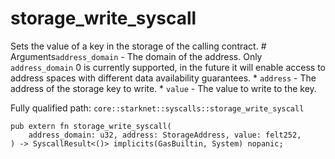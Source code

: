 # storage_write_syscall

Sets the value of a key in the storage of the calling contract.  # Arguments`address_domain` - The domain of the address. Only `address_domain` 0 is currently supported, in the future it will enable access to address spaces with different data availability guarantees. * `address` - The address of the storage key to write. * `value` - The value to write to the key.

Fully qualified path: `core::starknet::syscalls::storage_write_syscall`

<pre><code class="language-rust">pub extern fn storage_write_syscall(
    address_domain: u32, address: StorageAddress, value: felt252,
) -&gt; SyscallResult&lt;()&gt; implicits(GasBuiltin, System) nopanic;</code></pre>

